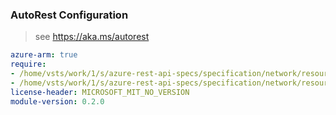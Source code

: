 ### AutoRest Configuration

> see https://aka.ms/autorest

``` yaml
azure-arm: true
require:
- /home/vsts/work/1/s/azure-rest-api-specs/specification/network/resource-manager/readme.md
- /home/vsts/work/1/s/azure-rest-api-specs/specification/network/resource-manager/readme.go.md
license-header: MICROSOFT_MIT_NO_VERSION
module-version: 0.2.0
```